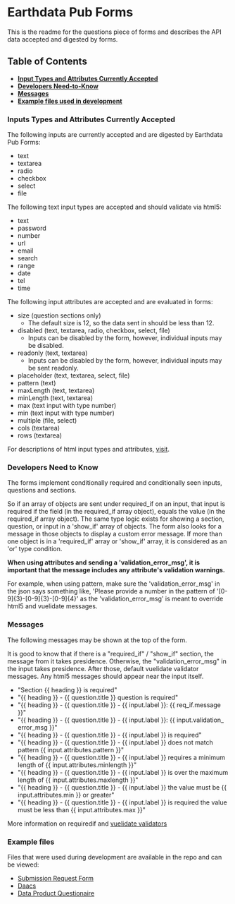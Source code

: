 # Earthdata Pub Forms

This is the readme for the questions piece of forms and describes the API data accepted
and digested by forms.

## Table of Contents

- **[Input Types and Attributes Currently Accepted](#Inputs-Types-and-Attributes-Currently-Accepted)**
- **[Developers Need-to-Know](#Developers-Need-to-Know)**
- **[Messages](#Messages)**
- **[Example files used in development](#example-files)**

### Inputs Types and Attributes Currently Accepted

The following inputs are currently accepted and are digested by Earthdata Pub Forms:

- text
- textarea
- radio
- checkbox
- select
- file

The following text input types are accepted and should validate via html5:

- text
- password
- number
- url
- email
- search
- range
- date
- tel
- time

The following input attributes are accepted and are evaluated in forms:

- size (question sections only)
  - The default size is 12, so the data sent in should be less than 12.
- disabled (text, textarea, radio, checkbox, select, file)
  - Inputs can be disabled by the form, however, individual inputs may be disabled.
- readonly (text, textarea)
  - Inputs can be disabled by the form, however, individual inputs may be sent readonly.
- placeholder (text, textarea, select, file)
- pattern (text)
- maxLength (text, textarea)
- minLength (text, textarea)
- max (text input with type number)
- min (text input with type number)
- multiple (file, select)
- cols (textarea)
- rows (textarea)

For descriptions of html input types and attributes, 
[visit](https://www.w3schools.com/html/html_form_input_types.asp).

### Developers Need to Know

The forms implement conditionally required and conditionally seen inputs,
questions and sections.

So if an array of objects are sent under required_if on an input, that input is
required if the field (in the required_if array object), equals the value (in the
required_if array object).  The same type logic exists for showing a section,
question, or input in a 'show_if' array of objects.  The form also looks for a
message in those objects to display a custom error message.  If more than one object
is in a 'required_if' array or 'show_if' array, it is considered as an 'or' type
condition.

**When using attributes and sending a 'validation_error_msg', it is important
that the message includes any attribute's validation warnings.**

For example, when using pattern, make sure the 'validation_error_msg' in the json
says something like, 'Please provide a number in the pattern of '[0-9]{3}-[0-9]{3}-[0-9]{4}'
as the 'validation_error_msg' is meant to override html5 and vuelidate messages.

### Messages

The following messages may be shown at the top of the form.  

It is good to know that if there is a "required_if" / "show_if" section, the message
from it takes presidence. Otherwise, the "validation_error_msg" in the input takes
presidence. After those, default vuelidate validator messages.  Any html5 messages
should appear near the input itself.

- "Section {{ heading }} is required"
- "{{ heading }} - {{ question.title }} question is required"
- "{{ heading }} - {{ question.title }} - {{ input.label }}: {{ req_if.message }}"
- "{{ heading }} - {{ question.title }} - {{ input.label }}: {{ input.validation_
error_msg }}"
- "{{ heading }} - {{ question.title }} - {{ input.label }} is required"
- "{{ heading }} - {{ question.title }} - {{ input.label }} does not match pattern
{{ input.attributes.pattern }}"
- "{{ heading }} - {{ question.title }} - {{ input.label }} requires a minimum
length of {{ input.attributes.minlength }}"
- "{{ heading }} - {{ question.title }} - {{ input.label }} is over the maximum
length of {{ input.attributes.maxlength }}"
- "{{ heading }} - {{ question.title }} - {{ input.label }} the value must be
{{ input.attributes.min }} or greater"
- "{{ heading }} - {{ question.title }} - {{ input.label }} is required the value
must be less than {{ input.attributes.max }}"

More information on requiredif and [vuelidate validators](https://vuelidate.js.org/#sub-builtin-validators)

### Example files

Files that were used during development are available in the repo and can be viewed:

- [Submission Request Form](public/questionaire/submission_request.json)
- [Daacs](public/questionaire/daacs.json)
- [Data Product Questionaire](public/questionaire/data_product_questionaire.json)
